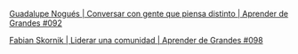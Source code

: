 
[Guadalupe Nogués | Conversar con gente que piensa distinto | Aprender de Grandes #092](https://www.youtube.com/watch?v=Lo4zaUNNRwk)

[Fabian Skornik | Liderar una comunidad | Aprender de Grandes #098](https://www.youtube.com/watch?v=2Yjv_FLFleg)
